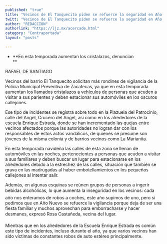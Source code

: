 ```yaml
---
published: "true"
title: "Vecinos de El Tanquecito piden se refuerce la seguridad en Año Nuevo"
twitt: "Vecinos de El Tanquecito piden se refuerce la seguridad en Año Nuevo"
author: "REDACCION"
authorlink: "https://ljz.mx/acercade.html"
category: "Contraportada"
layout: "posts"

---
```


*   **En esta temporada aumentan los cristalazos, denuncian  
    **


  RAFAEL DE SANTIAGO



  Vecinos del barrio El Tanquecito solicitan más rondines de vigilancia de la Policía Municipal Preventiva de Zacatecas, ya que en esta temporada aumentan los llamados cristalazos a vehículos de personas que acuden a visitar a sus parientes y deben estacionar sus automóviles en los oscuros callejones.



  Ese tipo de incidentes se registra sobre todo en la Plazuela del Patrocinio, calle del Angel, Crucero del Angel, así como en los alrededores de la escuela Enrique Estrada, donde se han incrementado las quejas entre vecinos afectados porque las autoridades no logran dar con los responsables de estos actos vandálicos, de quienes se presume son jóvenes de la misma colonia y de barrios vecinos como La Marianita.



  En esta temporada navideña las calles de esta zona se llenan de automóviles en las noches, pertenecientes a personas que acuden a visitar a sus familiares y deben buscar un lugar para estacionarse en los alrededores debido a la estrechez de las calles, situación que también se grava en las madrugadas al haber embotellamientos en los pequeños callejones al intentar salir.



  Además, en algunas esquinas se reúnen grupos de personas a ingerir bebidas alcohólicas, lo que aumenta la inseguridad en los vecinos: cada año nos enteramos de robos a coches, este año supimos de uno, pero sí pedimos que en Año Nuevo se refuerce la vigilancia porque deja de ser una fiesta familiar y muchos aprovechan para emborracharse y hacer desmanes, expresó Rosa Castañeda, vecina del lugar.



  Mientras que en los alrededores de la Escuela Enrique Estrada es común este tipo de incidentes, incluso durante el año, ya que varios vecinos han sido víctimas de constantes robos de auto estéreo principalmente.

